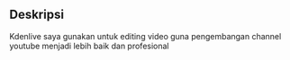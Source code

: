 ## Deskripsi

Kdenlive saya gunakan untuk editing video guna pengembangan channel youtube menjadi lebih baik dan profesional